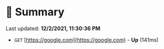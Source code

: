 # 📖 Summary
Last updated: **12/2/2021, 11:30:36 PM**

- `GET` [https://google.com](https://google.com) - **Up** (141ms)
